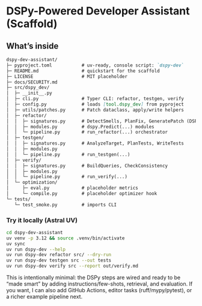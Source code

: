 # DSPy-Powered Developer Assistant (Scaffold)

## What’s inside

```markdown
dspy-dev-assistant/
├─ pyproject.toml           # uv-ready, console script: `dspy-dev`
├─ README.md                # quickstart for the scaffold
├─ LICENSE                  # MIT placeholder
├─ docs/SECURITY.md
├─ src/dspy_dev/
│  ├─ __init__.py
│  ├─ cli.py                # Typer CLI: refactor, testgen, verify
│  ├─ config.py             # loads [tool.dspy_dev] from pyproject
│  ├─ utils/patches.py      # Patch dataclass, apply/write helpers
│  ├─ refactor/
│  │  ├─ signatures.py      # DetectSmells, PlanFix, GeneratePatch (DSPy)
│  │  ├─ modules.py         # dspy.Predict(...) modules
│  │  └─ pipeline.py        # run_refactor(...) orchestrator
│  ├─ testgen/
│  │  ├─ signatures.py      # AnalyzeTarget, PlanTests, WriteTests
│  │  ├─ modules.py
│  │  └─ pipeline.py        # run_testgen(...)
│  ├─ verify/
│  │  ├─ signatures.py      # BuildQueries, CheckConsistency
│  │  ├─ modules.py
│  │  └─ pipeline.py        # run_verify(...)
│  └─ optimization/
│     ├─ eval.py            # placeholder metrics
│     └─ compile.py         # placeholder optimizer hook
└─ tests/
   └─ test_smoke.py         # imports CLI
```

### Try it locally (Astral UV)

```bash
cd dspy-dev-assistant
uv venv -p 3.12 && source .venv/bin/activate
uv sync
uv run dspy-dev --help
uv run dspy-dev refactor src/ --dry-run
uv run dspy-dev testgen src --out tests
uv run dspy-dev verify src --report out/verify.md
```

This is intentionally minimal: the DSPy steps are wired and ready to be “made smart” by adding instructions/few-shots, retrieval, and evaluation. If you want, I can also add GitHub Actions, editor tasks (ruff/mypy/pytest), or a richer example pipeline next.
